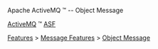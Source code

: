 Apache ActiveMQ ™ -- Object Message 

[ActiveMQ](http://activemq.apache.org "The most popular and powerful open source Message Broker") ™ [ASF](http://www.apache.org "The Apache Software Foundation")

[Features](features.html) > [Message Features](message-features.html) > [Object Message](object-message.html)



